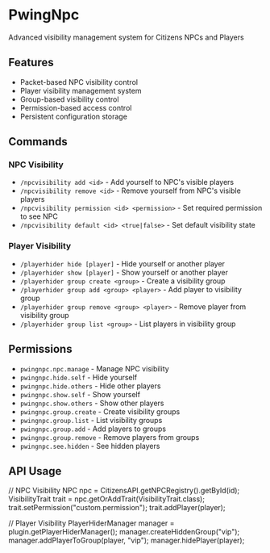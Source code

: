 # PwingNpc
Advanced visibility management system for Citizens NPCs and Players

## Features
- Packet-based NPC visibility control
- Player visibility management system
- Group-based visibility control
- Permission-based access control
- Persistent configuration storage

## Commands

### NPC Visibility
- `/npcvisibility add <id>` - Add yourself to NPC's visible players
- `/npcvisibility remove <id>` - Remove yourself from NPC's visible players
- `/npcvisibility permission <id> <permission>` - Set required permission to see NPC
- `/npcvisibility default <id> <true|false>` - Set default visibility state

### Player Visibility
- `/playerhider hide [player]` - Hide yourself or another player
- `/playerhider show [player]` - Show yourself or another player
- `/playerhider group create <group>` - Create a visibility group
- `/playerhider group add <group> <player>` - Add player to visibility group
- `/playerhider group remove <group> <player>` - Remove player from visibility group
- `/playerhider group list <group>` - List players in visibility group

## Permissions
- `pwingnpc.npc.manage` - Manage NPC visibility
- `pwingnpc.hide.self` - Hide yourself
- `pwingnpc.hide.others` - Hide other players
- `pwingnpc.show.self` - Show yourself
- `pwingnpc.show.others` - Show other players
- `pwingnpc.group.create` - Create visibility groups
- `pwingnpc.group.list` - List visibility groups
- `pwingnpc.group.add` - Add players to groups
- `pwingnpc.group.remove` - Remove players from groups
- `pwingnpc.see.hidden` - See hidden players

## API Usage

// NPC Visibility
NPC npc = CitizensAPI.getNPCRegistry().getById(id);
VisibilityTrait trait = npc.getOrAddTrait(VisibilityTrait.class);
trait.setPermission("custom.permission");
trait.addPlayer(player);

// Player Visibility
PlayerHiderManager manager = plugin.getPlayerHiderManager();
manager.createHiddenGroup("vip");
manager.addPlayerToGroup(player, "vip");
manager.hidePlayer(player);

